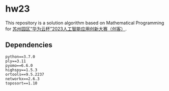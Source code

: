 # hw23

This repository is a solution algorithm based on Mathematical Programming for [苏州园区“华为云杯”2023人工智能应用创新大赛（创客）](https://competition.huaweicloud.com/information/1000041930/introduction).

## Dependencies
```
python==3.7.0
ply==3.11
pyomo==6.6.0
highspy==1.5.3
ortools==9.5.2237
networkx==2.6.3
toposort==1.10
```